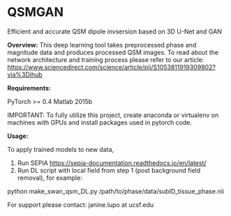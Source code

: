 # QSMGAN
Efficient and accurate QSM dipole invsersion based on 3D U-Net and GAN


**Overview:** This deep learning tool takes preprocessed phase and magnitude data and produces processed QSM images. To read about the network architecture and training process please refer to our article: https://www.sciencedirect.com/science/article/pii/S1053811919309802?via%3Dihub

**Requirements:**

PyTorch >= 0.4
Matlab 2015b

IMPORTANT: To fully utilize this project, create anaconda or virtualenv on machines with GPUs and install packages used in pytorch code.


**Usage:**

To apply trained models to new data, 

1. Run SEPIA https://sepia-documentation.readthedocs.io/en/latest/
2. Run DL script with local field from step 1 (post background field removal), for example: 

python make_swan_qsm_DL.py /path/to/phase/data/subID_tissue_phase.nii


For support please contact: janine.lupo at ucsf.edu

